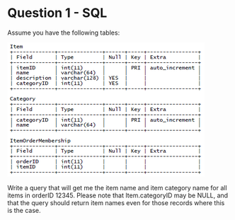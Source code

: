 # Question 1 - SQL

Assume you have the following tables:

![Ex1](https://github.com/caofontaine/CodingExercises/blob/master/Athenium/Ex1/img/table.png "Ex1")

Write a query that will get me the item name and item category name for
all items in orderID 12345. Please note that Item.categoryID may be NULL,
and that the query should return item names even for those records where
this is the case.